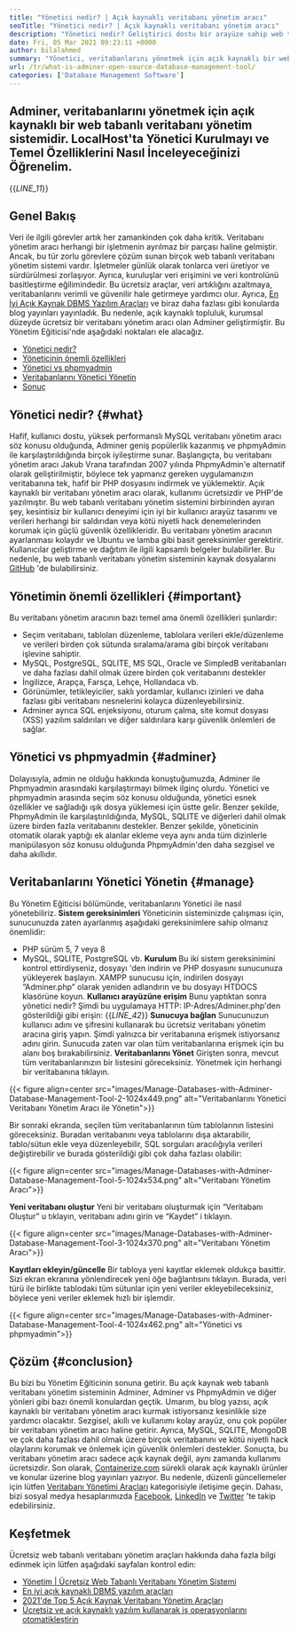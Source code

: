 ```yaml
---
title: "Yönetici nedir? | Açık kaynaklı veritabanı yönetim aracı" 
seoTitle: "Yönetici nedir? | Açık kaynaklı veritabanı yönetim aracı" 
description: "Yönetici nedir? Geliştirici dostu bir arayüze sahip web tabanlı bir veritabanı yönetim sistemi. Veritabanlarının açık kaynaklı bir yöneticiyle nasıl yönetileceğini tartışalım." 
date: Fri, 05 Mar 2021 09:23:11 +0000
author: bilalahmed
summary: "Yönetici, veritabanlarını yönetmek için açık kaynaklı bir web tabanlı veritabanı yönetim sistemidir. LocalHost'ta Yönetici Kurulmayı ve Temel Özelliklerini Nasıl İnceleyeceğinizi Öğrenelim." 
url: /tr/what-is-adminer-open-source-database-management-tool/
categories: ['Database Management Software']
---
```


## Adminer, veritabanlarını yönetmek için açık kaynaklı bir web tabanlı veritabanı yönetim sistemidir. LocalHost'ta Yönetici Kurulmayı ve Temel Özelliklerini Nasıl İnceleyeceğinizi Öğrenelim.
{{_LINE_11_}}

## Genel Bakış
Veri ile ilgili görevler artık her zamankinden çok daha kritik. Veritabanı yönetim aracı herhangi bir işletmenin ayrılmaz bir parçası haline gelmiştir. Ancak, bu tür zorlu görevlere çözüm sunan birçok web tabanlı veritabanı yönetim sistemi vardır. İşletmeler günlük olarak tonlarca veri üretiyor ve sürdürülmesi zorlaşıyor. Ayrıca, kuruluşlar veri erişimini ve veri kontrolünü basitleştirme eğilimindedir. Bu ücretsiz araçlar, veri artıklığını azaltmaya, veritabanlarını verimli ve güvenilir hale getirmeye yardımcı olur. Ayrıca, [En İyi Açık Kaynak DBMS Yazılım Araçları][1] ve biraz daha fazlası gibi konularda blog yayınları yayınladık.
Bu nedenle, açık kaynaklı topluluk, kurumsal düzeyde ücretsiz bir veritabanı yönetim aracı olan Adminer geliştirmiştir. Bu Yönetim Eğiticisi'nde aşağıdaki noktaları ele alacağız.
  * [Yönetici nedir?][2]
  * [Yöneticinin önemli özellikleri][3]
  * [Yönetici vs phpmyadmin][4]
  * [Veritabanlarını Yönetici Yönetin][5]
  * [Sonuç][6]

## Yönetici nedir? {#what}

Hafif, kullanıcı dostu, yüksek performanslı MySQL veritabanı yönetim aracı söz konusu olduğunda, Adminer geniş popülerlik kazanmış ve phpmyAdmin ile karşılaştırıldığında birçok iyileştirme sunar. Başlangıçta, bu veritabanı yönetim aracı Jakub Vrana tarafından 2007 yılında PhpmyAdmin'e alternatif olarak geliştirilmiştir, böylece tek yapmanız gereken uygulamanızın veritabanına tek, hafif bir PHP dosyasını indirmek ve yüklemektir.
Açık kaynaklı bir veritabanı yönetim aracı olarak, kullanımı ücretsizdir ve PHP'de yazılmıştır. Bu web tabanlı veritabanı yönetim sistemini birbirinden ayıran şey, kesintisiz bir kullanıcı deneyimi için iyi bir kullanıcı arayüz tasarımı ve verileri herhangi bir saldırıdan veya kötü niyetli hack denemelerinden korumak için güçlü güvenlik özellikleridir. Bu veritabanı yönetim aracının ayarlanması kolaydır ve Ubuntu ve lamba gibi basit gereksinimler gerektirir. Kullanıcılar geliştirme ve dağıtım ile ilgili kapsamlı belgeler bulabilirler. Bu nedenle, bu web tabanlı veritabanı yönetim sisteminin kaynak dosyalarını [GitHub][7] 'de bulabilirsiniz.

## Yönetimin önemli özellikleri {#important}

Bu veritabanı yönetim aracının bazı temel ama önemli özellikleri şunlardır:
  * Seçim veritabanı, tabloları düzenleme, tablolara verileri ekle/düzenleme ve verileri birden çok sütunda sıralama/arama gibi birçok veritabanı işlevine sahiptir.
  * MySQL, PostgreSQL, SQLITE, MS SQL, Oracle ve SimpledB veritabanları ve daha fazlası dahil olmak üzere birden çok veritabanını destekler
  * İngilizce, Arapça, Farsça, Lehçe, Hollandaca vb.
  * Görünümler, tetikleyiciler, saklı yordamlar, kullanıcı izinleri ve daha fazlası gibi veritabanı nesnelerini kolayca düzenleyebilirsiniz.
  * Adminer ayrıca SQL enjeksiyonu, oturum çalma, site komut dosyası (XSS) yazılım saldırıları ve diğer saldırılara karşı güvenlik önlemleri de sağlar.

## Yönetici vs phpmyadmin {#adminer}

Dolayısıyla, admin ne olduğu hakkında konuştuğumuzda, Adminer ile Phpmyadmin arasındaki karşılaştırmayı bilmek ilginç olurdu. Yönetici ve phpmyadmin arasında seçim söz konusu olduğunda, yönetici esnek özellikler ve sağladığı ışık dosya yüklemesi için üstte gelir. Benzer şekilde, PhpmyAdmin ile karşılaştırıldığında, MySQL, SQLITE ve diğerleri dahil olmak üzere birden fazla veritabanını destekler. Benzer şekilde, yöneticinin otomatik olarak yaptığı ek alanlar ekleme veya aynı anda tüm dizinlerle manipülasyon söz konusu olduğunda PhpmyAdmin'den daha sezgisel ve daha akıllıdır.

## Veritabanlarını Yönetici Yönetin {#manage}

Bu Yönetim Eğiticisi bölümünde, veritabanlarını Yönetici ile nasıl yönetebiliriz.
 **Sistem gereksinimleri** 
Yöneticinin sisteminizde çalışması için, sunucunuzda zaten ayarlanmış aşağıdaki gereksinimlere sahip olmanız önemlidir:
  * PHP sürüm 5, 7 veya 8
  * MySQL, SQLITE, PostgreSQL vb.
 **Kurulum** 
Bu iki sistem gereksinimini kontrol ettirdiyseniz, dosyayı [][8] 'den indirin ve PHP dosyasını sunucunuza yükleyerek başlayın. XAMPP sunucusu için, indirilen dosyayı “Adminer.php” olarak yeniden adlandırın ve bu dosyayı HTDOCS klasörüne koyun.
 **Kullanıcı arayüzüne erişim** 
Bunu yaptıktan sonra yönetici nedir? Şimdi bu uygulamaya HTTP: IP-Adres/Adminer.php'den gösterildiği gibi erişin:
{{_LINE_42_}}
 **Sunucuya bağlan** 
Sunucunuzun kullanıcı adını ve şifresini kullanarak bu ücretsiz veritabanı yönetim aracına giriş yapın. Şimdi yalnızca bir veritabanına erişmek istiyorsanız adını girin. Sunucuda zaten var olan tüm veritabanlarına erişmek için bu alanı boş bırakabilirsiniz.
 **Veritabanlarını Yönet** 
Girişten sonra, mevcut tüm veritabanlarınızın bir listesini göreceksiniz. Yönetmek için herhangi bir veritabanına tıklayın.

{{< figure align=center src="images/Manage-Databases-with-Adminer-Database-Management-Tool-2-1024x449.png" alt="Veritabanlarını Yönetici Veritabanı Yönetim Aracı ile Yönetin">}}

Bir sonraki ekranda, seçilen tüm veritabanlarının tüm tablolarının listesini göreceksiniz. Buradan veritabanını veya tablolarını dışa aktarabilir, tablo/sütun ekle veya düzenleyebilir, SQL sorguları aracılığıyla verileri değiştirebilir ve burada gösterildiği gibi çok daha fazlası olabilir:

{{< figure align=center src="images/Manage-Databases-with-Adminer-Database-Management-Tool-5-1024x534.png" alt="Veritabanı Yönetim Aracı">}}

 **Yeni veritabanı oluştur** 
Yeni bir veritabanı oluşturmak için “Veritabanı Oluştur” u tıklayın, veritabanı adını girin ve “Kaydet” i tıklayın.

{{< figure align=center src="images/Manage-Databases-with-Adminer-Database-Management-Tool-3-1024x370.png" alt="Veritabanı Yönetim Aracı">}}

 **Kayıtları ekleyin/güncelle** 
Bir tabloya yeni kayıtlar eklemek oldukça basittir. Sizi ekran ekranına yönlendirecek yeni öğe bağlantısını tıklayın. Burada, veri türü ile birlikte tablodaki tüm sütunlar için yeni veriler ekleyebileceksiniz, böylece yeni veriler eklemek hızlı bir işlemdir.

{{< figure align=center src="images/Manage-Databases-with-Adminer-Database-Management-Tool-4-1024x462.png" alt="Yönetici vs phpmyadmin">}}


## Çözüm {#conclusion}

Bu bizi bu Yönetim Eğiticinin sonuna getirir. Bu açık kaynak web tabanlı veritabanı yönetim sisteminin Adminer, Adminer vs PhpmyAdmin ve diğer yönleri gibi bazı önemli konulardan geçtik. Umarım, bu blog yazısı, açık kaynaklı bir veritabanı yönetim aracı kurmak istiyorsanız kesinlikle size yardımcı olacaktır. Sezgisel, akıllı ve kullanımı kolay arayüz, onu çok popüler bir veritabanı yönetim aracı haline getirir. Ayrıca, MySQL, SQLITE, MongoDB ve çok daha fazlası dahil olmak üzere birçok veritabanını ve kötü niyetli hack olaylarını korumak ve önlemek için güvenlik önlemleri destekler. Sonuçta, bu veritabanı yönetim aracı sadece açık kaynak değil, aynı zamanda kullanımı ücretsizdir.
Son olarak, [Containerize.com][9] sürekli olarak açık kaynaklı ürünler ve konular üzerine blog yayınları yazıyor. Bu nedenle, düzenli güncellemeler için lütfen [Veritabanı Yönetimi Araçları][10] kategorisiyle iletişime geçin. Dahası, bizi sosyal medya hesaplarımızda [Facebook][11], [LinkedIn][12] ve [Twitter][13] 'te takip edebilirsiniz.

## Keşfetmek
Ücretsiz web tabanlı veritabanı yönetim araçları hakkında daha fazla bilgi edinmek için lütfen aşağıdaki sayfaları kontrol edin:
  * [Yönetim | Ücretsiz Web Tabanlı Veritabanı Yönetim Sistemi][14]
  * [En iyi açık kaynaklı DBMS yazılım araçları][1]
  * [2021'de Top 5 Açık Kaynak Veritabanı Yönetim Araçları][15]
  * [Ücretsiz ve açık kaynaklı yazılım kullanarak iş operasyonlarını otomatikleştirin][16]



 [1]: https://products.containerize.com/database-management
 [2]: #what
 [3]: #important
 [4]: #adminer
 [5]: #manage
 [6]: #conclusion
 [7]: https://github.com/vrana/adminer
 [8]: https://www.adminer.org/
 [9]: https://www.containerize.com/
 [10]: https://products.containerize.com/database-management/
 [11]: https://web.facebook.com/containerize
 [12]: https://www.linkedin.com/company/containerize/
 [13]: https://twitter.com/containerize_co
 [14]: https://products.containerize.com/database-management/adminer
 [15]: https://blog.containerize.com/2021/01/16/top-5-open-source-database-management-tools-in-2021/
 [16]: https://blog.containerize.com/blogging/automate-business-operations-using-open-source-software/
